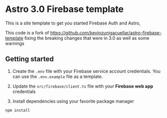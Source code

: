 # Astro 3.0 Firebase template 
This is a site template to get you started Firebase Auth and Astro, 

This code is a fork of https://github.com/kevinzunigacuellar/astro-firebase-template
fixing the breaking changes that were in 3.0 as well as some warnings

## Getting started

1. Create the `.env` file with your Firebase service account credentials. You can use the `.env.example` file as a template.

2. Update the `src/firebase/client.ts` file with your **Firebase web app** credentials

3. Install dependencies using your favorite package manager

```bash
npm install
```
